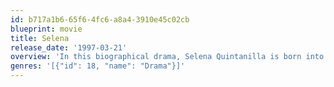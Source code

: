 ```yaml
---
id: b717a1b6-65f6-4fc6-a8a4-3910e45c02cb
blueprint: movie
title: Selena
release_date: '1997-03-21'
overview: 'In this biographical drama, Selena Quintanilla is born into a musical Mexican-American family in Texas. Her father, Abraham, realizes that his young daughter is talented and begins performing with her at small venues. She finds success and falls for her guitarist, Chris Perez, who draws the ire of her father. Seeking mainstream stardom, Selena begins recording an English-language album which, tragically, she would never complete.'
genres: '[{"id": 18, "name": "Drama"}]'
---
```

